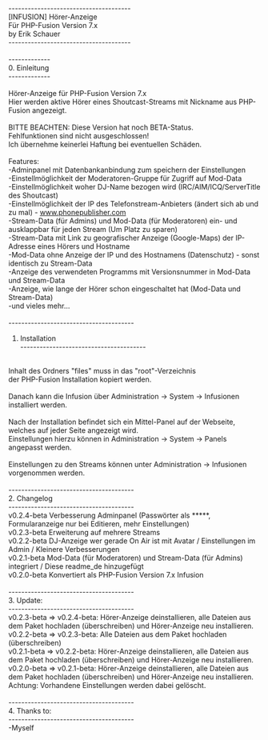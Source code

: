 --------------------------------------<br>
[INFUSION] Hörer-Anzeige<br>
Für PHP-Fusion Version 7.x<br>
by Erik Schauer<br>
--------------------------------------<br>
<br>
-------------<br>
0. Einleitung<br>
-------------<br>
<br>
Hörer-Anzeige für PHP-Fusion Version 7.x<br>
Hier werden aktive Hörer eines Shoutcast-Streams mit Nickname aus PHP-Fusion angezeigt.<br>
<br>
BITTE BEACHTEN: Diese Version hat noch BETA-Status.<br>
Fehlfunktionen sind nicht ausgeschlossen!<br>
Ich übernehme keinerlei Haftung bei eventuellen Schäden.<br>
<br>
Features:<br>
-Adminpanel mit Datenbankanbindung zum speichern der Einstellungen<br>
-Einstellmöglichkeit der Moderatoren-Gruppe für Zugriff auf Mod-Data<br>
-Einstellmöglichkeit woher DJ-Name bezogen wird (IRC/AIM/ICQ/ServerTitle des Shoutcast)<br>
-Einstellmöglichkeit der IP des Telefonstream-Anbieters (ändert sich ab und zu mal) - www.phonepublisher.com<br>
-Stream-Data (für Admins) und Mod-Data (für Moderatoren) ein- und ausklappbar für jeden Stream (Um Platz zu sparen)<br>
-Stream-Data mit Link zu geografischer Anzeige (Google-Maps) der IP-Adresse eines Hörers und Hostname<br>
-Mod-Data ohne Anzeige der IP und des Hostnamens (Datenschutz) - sonst identisch zu Stream-Data<br>
-Anzeige des verwendeten Programms mit Versionsnummer in Mod-Data und Stream-Data<br>
-Anzeige, wie lange der Hörer schon eingeschaltet hat (Mod-Data und Stream-Data)<br>
-und vieles mehr...<br>
<br>
---------------------------------------<br>
1. Installation<br>
---------------------------------------<br>
<br>
Inhalt des Ordners "files" muss in das "root"-Verzeichnis<br>
der PHP-Fusion Installation kopiert werden.<br>
<br>
Danach kann die Infusion über Administration -> System -> Infusionen<br>
installiert werden.<br>
<br>
Nach der Installation befindet sich ein Mittel-Panel auf der Webseite,<br>
welches auf jeder Seite angezeigt wird.<br>
Einstellungen hierzu können in Administration -> System -> Panels<br>
angepasst werden.<br>
<br>
Einstellungen zu den Streams können unter Administration -> Infusionen <br>
vorgenommen werden.<br>
<br>
---------------------------------------<br>
2. Changelog<br>
---------------------------------------<br>
v0.2.4-beta Verbesserung Adminpanel (Passwörter als *****, Formularanzeige nur bei Editieren, mehr Einstellungen)<br>
v0.2.3-beta Erweiterung auf mehrere Streams<br>
v0.2.2-beta DJ-Anzeige wer gerade On Air ist mit Avatar / Einstellungen im Admin / Kleinere Verbesserungen<br>
v0.2.1-beta Mod-Data (für Moderatoren) und Stream-Data (für Admins) integriert / Diese readme_de hinzugefügt<br>
v0.2.0-beta Konvertiert als PHP-Fusion Version 7.x Infusion<br>
<br>
---------------------------------------<br>
3. Update:<br>
---------------------------------------<br>
v0.2.3-beta => v0.2.4-beta: Hörer-Anzeige deinstallieren, alle Dateien aus dem Paket hochladen (überschreiben) und Hörer-Anzeige neu installieren.<br>
v0.2.2-beta => v0.2.3-beta: Alle Dateien aus dem Paket hochladen (überschreiben)<br>
v0.2.1-beta => v0.2.2-beta: Hörer-Anzeige deinstallieren, alle Dateien aus dem Paket hochladen (überschreiben) und Hörer-Anzeige neu installieren.<br>
v0.2.0-beta => v0.2.1-beta: Hörer-Anzeige deinstallieren, alle Dateien aus dem Paket hochladen (überschreiben) und Hörer-Anzeige neu installieren.<br>
Achtung: Vorhandene Einstellungen werden dabei gelöscht.<br>
<br>
---------------------------------------<br>
4. Thanks to:<br>
---------------------------------------<br>
-Myself<br>
<br>
